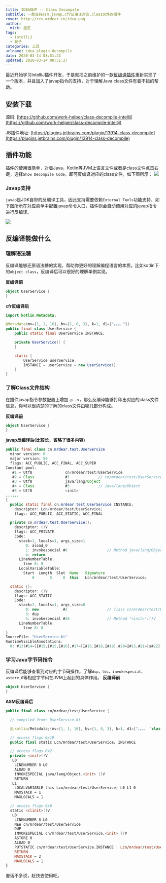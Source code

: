 ```yaml
---
title: IDEA插件 -- Class Decompile
subtitle: 一款支持asm,javap,cfr反编译对应.class文件的插件
cover: http://res.mrdear.cn/idea.png
author: 
  nick: 屈定
tags:
  - IntelliJ
  - 轮子
categories: 工具
urlname: idea_plugin_decompile
date: 2020-03-14 08:51:23
updated: 2020-03-14 08:51:27
---
```


最近开始学习IntelliJ插件开发，于是就把之前维护的一款[反编译插件](https://github.com/work-helper/asm-bytecode-intellij)重新实现了一个版本，并且加入了javap指令的支持，对于理解Java class文件有着不错的帮助。

## 安装下载
源码: [https://github.com/work-helper/class-decompile-intellij](https://github.com/work-helper/class-decompile-intellij)

JB插件地址: [https://plugins.jetbrains.com/plugin/13914-class-decompile](https://plugins.jetbrains.com/plugin/13914-class-decompile)


## 插件功能
插件的使用很简单，对着Java，Kotlin等JVM上语言文件或者是class文件点击右键，选择`Show Decompile Code`，即可反编译对应的class文件，如下图所示：
![](http://res.mrdear.cn/1583656954.png?imageMogr2/thumbnail/!60p)

### Javap支持
`javap`是JDK自带的反编译工具，因此支持需要依赖`External Tools`功能支持，如下图所示在对应菜单中配置javap命令入口，插件则会自动调用对应的javap指令进行反编译。

![](http://res.mrdear.cn/1583656067.png?imageMogr2/thumbnail/!60p)

## 反编译能做什么

### 理解语法糖
反编译能够还原语法糖的实现，帮助你更好的理解编程语言的本质。比如kotlin下的`object class`，反编译后可以很好的理解单例实现。

**反编译前**
```kotlin
object UserService {
}
```

**cfr反编译后**

```java
import kotlin.Metadata;

@Metadata(mv={1, 1, 16}, bv={1, 0, 3}, k=1, d1={"。。。。"})
public final class UserService {
    public static final UserService INSTANCE;

    private UserService() {
    }

    static {
        UserService userService;
        INSTANCE = userService = new UserService();
    }
}
```

### 了解Class文件结构
在插件javap指令参数配置上增加`-p -v`，那么反编译能够打印出对应的class文件信息，你可以很清楚的了解的class文件由哪几部分构成。

**反编译前**
```kotlin
object UserService {
}
```

**javap反编译后(比较长，省略了很多内容)**
```java
public final class cn.mrdear.test.UserService
  minor version: 0
  major version: 50
  flags: ACC_PUBLIC, ACC_FINAL, ACC_SUPER
Constant pool:
   #1 = Utf8               cn/mrdear/test/UserService
   #2 = Class              #1             // cn/mrdear/test/UserService
   #3 = Utf8               java/lang/Object
   #4 = Class              #3             // java/lang/Object
   #5 = Utf8               <init>
......
{
  public static final cn.mrdear.test.UserService INSTANCE;
    descriptor: Lcn/mrdear/test/UserService;
    flags: ACC_PUBLIC, ACC_STATIC, ACC_FINAL

  private cn.mrdear.test.UserService();
    descriptor: ()V
    flags: ACC_PRIVATE
    Code:
      stack=1, locals=1, args_size=1
         0: aload_0
         1: invokespecial #8                  // Method java/lang/Object."<init>":()V
         4: return
      LineNumberTable:
        line 8: 0
      LocalVariableTable:
        Start  Length  Slot  Name   Signature
            0       5     0  this   Lcn/mrdear/test/UserService;

  static {};
    descriptor: ()V
    flags: ACC_STATIC
    Code:
      stack=2, locals=1, args_size=0
         0: new           #2                  // class cn/mrdear/test/UserService
         3: dup
         4: invokespecial #26                 // Method "<init>":()V              // Field INSTANCE:Lcn/mrdear/test
      LineNumberTable:
        line 8: 0
}
SourceFile: "UserService.kt"
RuntimeVisibleAnnotations:
  0: #13(#14=[I#15,I#15,I#16],#17=[I#15,I#18,I#19],#20=I#15,#21=[s#22],#23=[s#10,s#24,s#6,s#25])
```

### 学习Java字节码指令
反编译后能够查看到对应的字节码操作，了解`dup，ldc，invokespecial，astore_0`等相应字节码在JVM上起到的具体作用。
**反编译前**
```kotlin
object UserService {
}
```

**ASM反编译后**
```kotlin
public final class cn/mrdear/test/UserService {

  // compiled from: UserService.kt

  @Lkotlin/Metadata;(mv={1, 1, 16}, bv={1, 0, 3}, k=1, d1={"。。。。 "class-decompile-intellij.main"})

  // access flags 0x19
  public final static Lcn/mrdear/test/UserService; INSTANCE

  // access flags 0x2
  private <init>()V
   L0
    LINENUMBER 8 L0
    ALOAD 0
    INVOKESPECIAL java/lang/Object.<init> ()V
    RETURN
   L1
    LOCALVARIABLE this Lcn/mrdear/test/UserService; L0 L1 0
    MAXSTACK = 1
    MAXLOCALS = 1

  // access flags 0x8
  static <clinit>()V
   L0
    LINENUMBER 8 L0
    NEW cn/mrdear/test/UserService
    DUP
    INVOKESPECIAL cn/mrdear/test/UserService.<init> ()V
    ASTORE 0
    ALOAD 0
    PUTSTATIC cn/mrdear/test/UserService.INSTANCE : Lcn/mrdear/test/UserService;
    RETURN
    MAXSTACK = 2
    MAXLOCALS = 1
}
```

废话不多说，赶快去使用吧。
